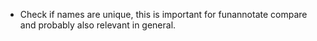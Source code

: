 - Check if names are unique, this is important for funannotate compare and probably also relevant in general.
